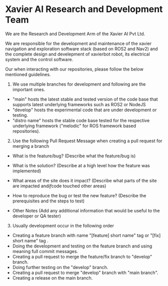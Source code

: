 # Xavier AI Research and Development Team

We are the Research and Development Arm of the Xavier AI Pvt Ltd.

We are responsible for the development and maintenance of the xavier navigation and exploration software stack (based on ROS2 and Nav2) and the complete design and develepment of xavierbot robot, its electrical system and the control software.

Our when interacting with our repositories, please follow the below mentioned guidelines.

1. We use multiple branches for development and following are the important ones.
  - "main" hosts the latest stable and tested version of the code base that supports latest underlying frameworks such as ROS2 or NodeJS
  - "develop" hosts the experimental code that are under development or testing.
  - "distro name" hosts the stable code base tested for the respective underlying framework ("melodic" for ROS framework based repositories).
  
2. Use the following Pull Request Message when creating a pull request for merging a branch
  
  - What is the feature/bug?
  (Describe what the feature/bug is)
  
  - What is the solution?
  (Describe at a high level how the feature was implemented)
  
  - What areas of the site does it impact?
  (Describe what parts of the site are impacted and*if*code touched other areas)
  
  - How to reproduce the bug or test the new feature?
  (Describe the prerequisites and the steps to test)
  
  - Other Notes
  (Add any additional information that would be useful to the developer or QA tester)
  
3. Usually development occur in the following order
  - Creating a feature branch with name "[feature] short name" tag or "[fix] short name" tag .
  - Doing the development and testing on the feature branch and using meaning full commit messages.
  - Creating a pull request to merge the feature/fix branch to "develop" branch.
  - Doing further testing on the "develop" branch.
  - Creating a pull request to merge "develop" branch with "main branch".
  - Creating a release on the main branch.
